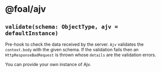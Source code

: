 # @foal/ajv

## `validate(schema: ObjectType, ajv = defaultInstance)`

Pre-hook to check the data received by the server. `Ajv` validates the `context.body` with the given schema. If the validation fails then an `HttpResponseBadRequest` is thrown whose `details` are the validation errors.

You can provide your own instance of Ajv.